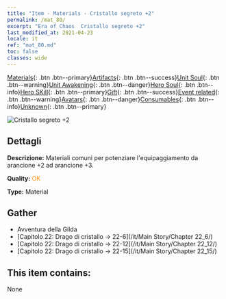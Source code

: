 ```yaml
---
title: "Item - Materials - Cristallo segreto +2"
permalink: /mat_80/
excerpt: "Era of Chaos  Cristallo segreto +2"
last_modified_at: 2021-04-23
locale: it
ref: "mat_80.md"
toc: false
classes: wide
---
```

 [Materials](/ItemsIT/){: .btn .btn--primary}[Artifacts](/ItemsIT/Artifacts/){: .btn .btn--success}[Unit Soul](/ItemsIT/UnitSoul/){: .btn .btn--warning}[Unit Awakening](/ItemsIT/UnitAwakening/){: .btn .btn--danger}[Hero Soul](/ItemsIT/HeroSoul/){: .btn .btn--info}[Hero SKill](/ItemsIT/HeroSkill/){: .btn .btn--primary}[Gift](/ItemsIT/Gift/){: .btn .btn--success}[Event related](/ItemsIT/Events/){: .btn .btn--warning}[Avatars](/ItemsIT/Avatars/){: .btn .btn--danger}[Consumables](/ItemsIT/Consumables/){: .btn .btn--info}[Unknown](/ItemsIT/Unknown/){: .btn .btn--primary}

 ![Cristallo segreto +2](/images/t/i_cailiao_shuijing3.png)

## Dettagli
 **Descrizione:** Materiali comuni per potenziare l'equipaggiamento da arancione +2 ad arancione +3.

 **Quality:** <span style="color: #FF8C00">OK</span>

 **Type:** Material

## Gather

*    Avventura della Gilda 
*    [Capitolo 22: Drago di cristallo -> 22-6](/it/Main Story/Chapter 22_6/) 
*    [Capitolo 22: Drago di cristallo -> 22-12](/it/Main Story/Chapter 22_12/) 
*    [Capitolo 22: Drago di cristallo -> 22-15](/it/Main Story/Chapter 22_15/) 

## This item contains:

  None

